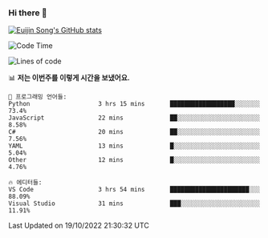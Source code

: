 ### Hi there 👋

[![Euijin Song's GitHub stats](https://github-readme-stats.vercel.app/api?username=lstar2397&count_private=true&show_icons=true&theme=tokyonight&locale=kr)](https://github.com/anuraghazra/github-readme-stats)

<!--START_SECTION:waka-->
![Code Time](http://img.shields.io/badge/Code%20Time-94%20hrs%2052%20mins-blue)

![Lines of code](https://img.shields.io/badge/%EC%A0%80%EB%8A%94%20%EC%97%AC%ED%83%9C%EA%B9%8C%EC%A7%80%20-114%20Thousand%20%EC%A4%84%EC%9D%98%20%EC%BD%94%EB%93%9C%EB%A5%BC%20%EC%9E%91%EC%84%B1%ED%96%88%EC%96%B4%EC%9A%94.-blue)

📊 **저는 이번주를 이렇게 시간을 보냈어요.** 

```text
💬 프로그래밍 언어들: 
Python                   3 hrs 15 mins       ██████████████████░░░░░░░   73.4% 
JavaScript               22 mins             ██░░░░░░░░░░░░░░░░░░░░░░░   8.58% 
C#                       20 mins             ██░░░░░░░░░░░░░░░░░░░░░░░   7.56% 
YAML                     13 mins             █░░░░░░░░░░░░░░░░░░░░░░░░   5.04% 
Other                    12 mins             █░░░░░░░░░░░░░░░░░░░░░░░░   4.76%

🔥 에디터들: 
VS Code                  3 hrs 54 mins       ██████████████████████░░░   88.09% 
Visual Studio            31 mins             ███░░░░░░░░░░░░░░░░░░░░░░   11.91%

```


 Last Updated on 19/10/2022 21:30:32 UTC
<!--END_SECTION:waka-->

<!--
**lstar2397/lstar2397** is a ✨ _special_ ✨ repository because its `README.md` (this file) appears on your GitHub profile.

Here are some ideas to get you started:

- 🔭 I’m currently working on ...
- 🌱 I’m currently learning ...
- 👯 I’m looking to collaborate on ...
- 🤔 I’m looking for help with ...
- 💬 Ask me about ...
- 📫 How to reach me: ...
- 😄 Pronouns: ...
- ⚡ Fun fact: ...
-->

